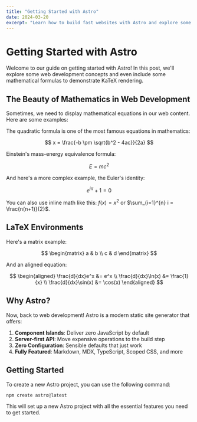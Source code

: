 ```yaml
---
title: "Getting Started with Astro"
date: 2024-03-20
excerpt: "Learn how to build fast websites with Astro and explore some mathematical concepts along the way..."
---
```


# Getting Started with Astro

Welcome to our guide on getting started with Astro! In this post, we'll explore some web development concepts and even include some mathematical formulas to demonstrate KaTeX rendering.

## The Beauty of Mathematics in Web Development

Sometimes, we need to display mathematical equations in our web content. Here are some examples:

The quadratic formula is one of the most famous equations in mathematics:

$$ x = \frac{-b \pm \sqrt{b^2 - 4ac}}{2a} $$

Einstein's mass-energy equivalence formula:

$$ E = mc^2 $$

And here's a more complex example, the Euler's identity:

$$ e^{i\pi} + 1 = 0 $$

You can also use inline math like this: $f(x) = x^2$ or $\sum_{i=1}^{n} i = \frac{n(n+1)}{2}$.

## LaTeX Environments

Here's a matrix example:

$$
\begin{matrix}
a & b \\
c & d
\end{matrix}
$$

And an aligned equation:

$$
\begin{aligned}
\frac{d}{dx}e^x &= e^x \\
\frac{d}{dx}\ln(x) &= \frac{1}{x} \\
\frac{d}{dx}\sin(x) &= \cos(x)
\end{aligned}
$$

## Why Astro?

Now, back to web development! Astro is a modern static site generator that offers:

1. **Component Islands**: Deliver zero JavaScript by default
2. **Server-first API**: Move expensive operations to the build step
3. **Zero Configuration**: Sensible defaults that just work
4. **Fully Featured**: Markdown, MDX, TypeScript, Scoped CSS, and more

## Getting Started

To create a new Astro project, you can use the following command:

```haskell
npm create astro@latest
```

This will set up a new Astro project with all the essential features you need to get started.